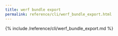 ```yaml
---
title: werf bundle export
permalink: reference/cli/werf_bundle_export.html
---
```


{% include /reference/cli/werf_bundle_export.md %}
